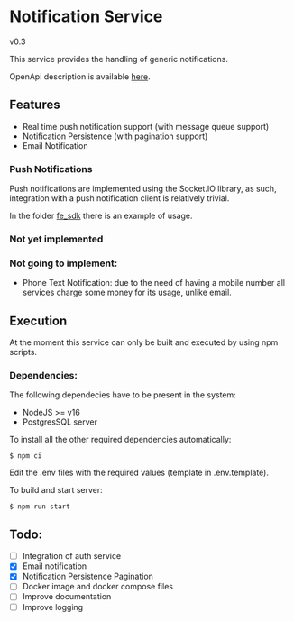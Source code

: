 # Notification Service
v0.3

This service provides the handling of generic notifications.

OpenApi description is available [here](./docs/api.yaml).

## Features
- Real time push notification support (with message queue support)
- Notification Persistence (with pagination support)
- Email Notification

### Push Notifications
Push notifications are implemented using the Socket.IO library, as such, integration with a push notification client is relatively trivial.

In the folder [fe_sdk](./fe_sdk) there is an example of usage.

### Not yet implemented

### Not going to implement:
- Phone Text Notification: due to the need of having  a mobile number all services charge some money for its usage, unlike email.

## Execution
At the moment this service can only be built and executed by using npm scripts.

### Dependencies:
The following dependecies have to be present in the system:
- NodeJS >= v16
- PostgresSQL server

To install all the other required dependencies automatically:

`$ npm ci`

Edit the .env files with the required values (template in .env.template).

To build and start server:

`$ npm run start`



## Todo:
- [ ] Integration of auth service
- [x] Email notification
- [x] Notification Persistence Pagination
- [ ] Docker image and docker compose files
- [ ] Improve documentation
- [ ] Improve logging
